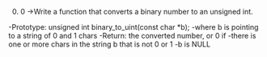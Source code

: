0. 0
->Write a function that converts a binary number to an unsigned int.

-Prototype: unsigned int binary_to_uint(const char *b);
-where b is pointing to a string of 0 and 1 chars
-Return: the converted number, or 0 if
 -there is one or more chars in the string b that is not 0 or 1
 -b is NULL
